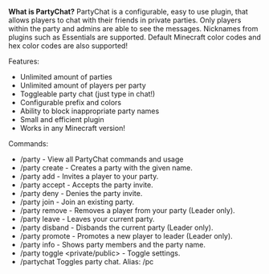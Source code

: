**What is PartyChat?**
PartyChat is a configurable, easy to use plugin, that allows players to chat with their friends in private parties. 
Only players within the party and admins are able to see the messages. Nicknames from plugins such as Essentials are supported. 
Default Minecraft color codes and hex color codes are also supported!

Features:
- Unlimited amount of parties
- Unlimited amount of players per party
- Toggleable party chat (just type in chat!)
- Configurable prefix and colors
- Ability to block inappropriate party names
- Small and efficient plugin
- Works in any Minecraft version!

Commands:
- /party - View all PartyChat commands and usage
- /party create <party-name> - Creates a party with the given name.
- /party add <player> - Invites a player to your party.
- /party accept - Accepts the party invite.
- /party deny - Denies the party invite.
- /party join - Join an existing party.
- /party remove <player> - Removes a player from your party (Leader only).
- /party leave - Leaves your current party.
- /party disband - Disbands the current party (Leader only).
- /party promote <player> - Promotes a new player to leader (Leader only).
- /party info - Shows party members and the party name.
- /party toggle <private/public> - Toggle settings.
- /partychat Toggles party chat. Alias: /pc
